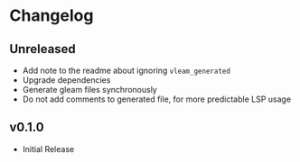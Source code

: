 # Changelog

## Unreleased

- Add note to the readme about ignoring `vleam_generated`
- Upgrade dependencies
- Generate gleam files synchronously
- Do not add comments to generated file, for more predictable LSP usage

## v0.1.0

- Initial Release
